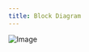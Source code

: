 ```yaml
---
title: Block Diagram
---
```


![Image](https://github.com/user-attachments/assets/55704b4a-66a0-458c-94c3-06c7bc35f55a)
